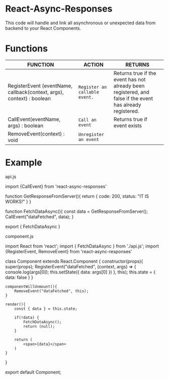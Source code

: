 # React-Async-Responses

This code will handle and link all asynchronous or unexpected data from backend to your React Components.


# Functions

|FUNCTION|ACTION                         |RETURNS|
|----------------|-------------------------------|-----------------------------|
|RegisterEvent (eventName, callback(context, args), context) : boolean |`Register an callable event.`            |Returns true if the event has not already been registered, and false if the event has already registered.|
|CallEvent(eventName, args) : boolean|`Call an event`            |Returns true if event exists          |
|RemoveEvent(context) : void         |`Unregister an event`||

# Example

api.js

import {CallEvent} from 'react-async-responses'

function GetResponseFromServer(){
	return {
		code: 200,
		status: "IT IS WORKS!"
	}
}

function FetchDataAsync(){
	const data = GetResponseFromServer();
	CallEvent("dataFetched", data);
}

export {
	FetchDataAsync
}

component.js

    
import React from 'react';
import { FetchDataAsync } from './api.js';
import {RegisterEvent, RemoveEvent} from 'react-async-responses'

class Component extends React.Component {
    constructor(props){
        super(props);
        RegisterEvent("dataFetched", (context, args) => {
            console.log(args[0]);
            this.setState({
                data: args[0]
            })
        }, this);
        this.state = { data: false }
    }

    componentWillUnmount(){
        RemoveEvent("dataFetched", this);
    }

    render(){
        const { data } = this.state;

        if(!data) {
            FetchDataAsync();
            return (null);
        }

        return (
            <span>{data}</span>
        )
    }
}

export default Component;

